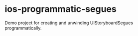 # ios-programmatic-segues
Demo project for creating and unwinding UIStoryboardSegues programmatically.
